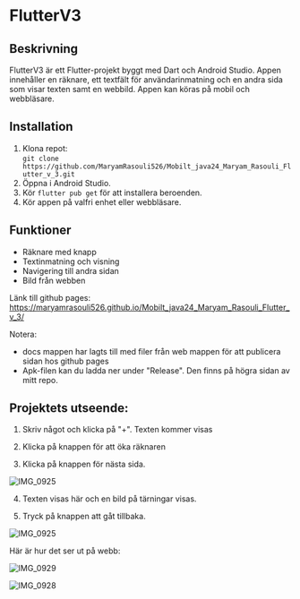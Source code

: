 # FlutterV3

## Beskrivning
FlutterV3 är ett Flutter-projekt byggt med Dart och Android Studio. Appen innehåller en räknare, ett textfält för användarinmatning och en andra sida som visar texten samt en webbild. Appen kan köras på mobil och webbläsare.

## Installation
1. Klona repot:  
   `git clone https://github.com/MaryamRasouli526/Mobilt_java24_Maryam_Rasouli_Flutter_v_3.git`
2. Öppna i Android Studio.
3. Kör `flutter pub get` för att installera beroenden.
4. Kör appen på valfri enhet eller webbläsare.

## Funktioner
- Räknare med knapp
- Textinmatning och visning
- Navigering till andra sidan
- Bild från webben

Länk till github pages: 
https://maryamrasouli526.github.io/Mobilt_java24_Maryam_Rasouli_Flutter_v_3/

Notera:
- docs mappen har lagts till med filer från web mappen för att publicera sidan hos github pages
- Apk-filen kan du ladda ner under "Release". Den finns på högra sidan av mitt repo.

## Projektets utseende:

1. Skriv något och klicka på "+". Texten kommer visas

   
2. Klicka på knappen för att öka räknaren

   
3. Klicka på knappen för nästa sida.

![IMG_0925](https://github.com/user-attachments/assets/4d4dc7e6-dd70-46d9-a837-9a32be420fe5)



   
4. Texten visas här och en bild på tärningar visas.

   
6. Tryck på knappen att gåt tillbaka.

![IMG_0925](https://github.com/user-attachments/assets/9cb830b1-b973-4728-aa43-35fbd1a150d2)


Här är hur det ser ut på webb:

![IMG_0929](https://github.com/user-attachments/assets/fe2f3c45-7b0b-43e5-9a9b-9433e0ae3d26)

![IMG_0928](https://github.com/user-attachments/assets/3b4227ae-583b-41f4-84a8-d509ff44d015)


